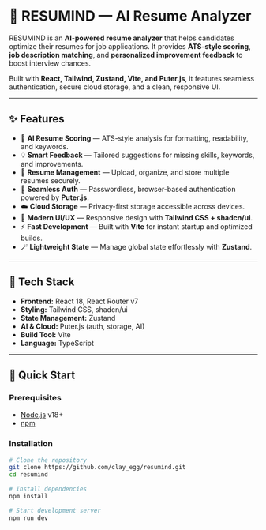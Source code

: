 # 📄 RESUMIND — AI Resume Analyzer

RESUMIND is an **AI-powered resume analyzer** that helps candidates optimize their resumes for job applications. It provides **ATS-style scoring**, **job description matching**, and **personalized improvement feedback** to boost interview chances.  

Built with **React, Tailwind, Zustand, Vite, and Puter.js**, it features seamless authentication, secure cloud storage, and a clean, responsive UI.  

---

## ✨ Features

- 🤖 **AI Resume Scoring** — ATS-style analysis for formatting, readability, and keywords.  
- 💡 **Smart Feedback** — Tailored suggestions for missing skills, keywords, and improvements.  
- 📂 **Resume Management** — Upload, organize, and store multiple resumes securely.  
- 🔑 **Seamless Auth** — Passwordless, browser-based authentication powered by **Puter.js**.  
- ☁️ **Cloud Storage** — Privacy-first storage accessible across devices.  
- 🎨 **Modern UI/UX** — Responsive design with **Tailwind CSS + shadcn/ui**.  
- ⚡ **Fast Development** — Built with **Vite** for instant startup and optimized builds.  
- 🪄 **Lightweight State** — Manage global state effortlessly with **Zustand**.  

---

## 🧰 Tech Stack

- **Frontend:** React 18, React Router v7  
- **Styling:** Tailwind CSS, shadcn/ui  
- **State Management:** Zustand  
- **AI & Cloud:** Puter.js (auth, storage, AI)  
- **Build Tool:** Vite  
- **Language:** TypeScript  

---

## 🤸 Quick Start

### Prerequisites
- [Node.js](https://nodejs.org/) v18+  
- [npm](https://www.npmjs.com/)  

### Installation
```bash
# Clone the repository
git clone https://github.com/clay_egg/resumind.git
cd resumind

# Install dependencies
npm install

# Start development server
npm run dev
